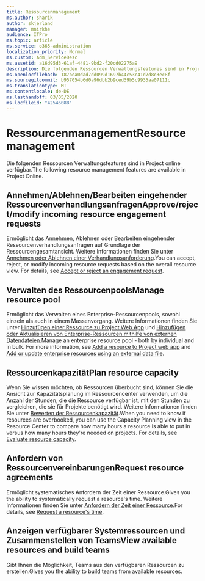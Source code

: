```yaml
---
title: Ressourcenmanagement
ms.author: sharik
author: skjerland
manager: mnirkhe
audience: ITPro
ms.topic: article
ms.service: o365-administration
localization_priority: Normal
ms.custom: Adm_ServiceDesc
ms.assetid: a16d95d3-61af-4481-9bd2-f20cd02275a9
description: Die folgenden Ressourcen Verwaltungsfeatures sind in Project online verfügbar.
ms.openlocfilehash: 187bea0dad7dd099d1697b44c53c41d7d8c3ec8f
ms.sourcegitcommit: b957054b6d0a96dbb2b9ced39b5c9935aa07111c
ms.translationtype: MT
ms.contentlocale: de-DE
ms.lasthandoff: 03/05/2020
ms.locfileid: "42546088"
---
```

# <a name="resource-management"></a><span data-ttu-id="11c81-103">Ressourcenmanagement</span><span class="sxs-lookup"><span data-stu-id="11c81-103">Resource management</span></span>

<span data-ttu-id="11c81-104">Die folgenden Ressourcen Verwaltungsfeatures sind in Project online verfügbar.</span><span class="sxs-lookup"><span data-stu-id="11c81-104">The following resource management features are available in Project Online.</span></span>
  
## <a name="approverejectmodify-incoming-resource-engagement-requests"></a><span data-ttu-id="11c81-105">Annehmen/Ablehnen/Bearbeiten eingehender Ressourcenverhandlungsanfragen</span><span class="sxs-lookup"><span data-stu-id="11c81-105">Approve/reject/modify incoming resource engagement requests</span></span>

<span data-ttu-id="11c81-p101">Ermöglicht das Annehmen, Ablehnen oder Bearbeiten eingehender Ressourcenverhandlungsanfragen auf Grundlage der Ressourcengesamtansicht. Weitere Informationen finden Sie unter [Annehmen oder Ablehnen einer Verhandlungsanforderung](https://go.microsoft.com/fwlink/?LinkID=823659&amp;clcid=0x409).</span><span class="sxs-lookup"><span data-stu-id="11c81-p101">You can accept, reject, or modify incoming resource requests based on the overall resource view. For details, see [Accept or reject an engagement request](https://go.microsoft.com/fwlink/?LinkID=823659&amp;clcid=0x409).</span></span>
  
## <a name="manage-resource-pool"></a><span data-ttu-id="11c81-108">Verwalten des Ressourcenpools</span><span class="sxs-lookup"><span data-stu-id="11c81-108">Manage resource pool</span></span>

<span data-ttu-id="11c81-p102">Ermöglicht das Verwalten eines Enterprise-Ressourcenpools, sowohl einzeln als auch in einem Massenvorgang. Weitere Informationen finden Sie unter [Hinzufügen einer Ressource zu Project Web App](https://go.microsoft.com/fwlink/?LinkID=823660&amp;clcid=0x409) und [Hinzufügen oder Aktualisieren von Enterprise-Ressourcen mithilfe von externen Datendateien](https://go.microsoft.com/fwlink/?LinkID=823661&amp;clcid=0x409).</span><span class="sxs-lookup"><span data-stu-id="11c81-p102">Manage an enterprise resource pool - both by individual and in bulk. For more information, see [Add a resource to Project web app](https://go.microsoft.com/fwlink/?LinkID=823660&amp;clcid=0x409) and [Add or update enterprise resources using an external data file](https://go.microsoft.com/fwlink/?LinkID=823661&amp;clcid=0x409).</span></span>
  
## <a name="plan-resource-capacity"></a><span data-ttu-id="11c81-111">Ressourcenkapazität</span><span class="sxs-lookup"><span data-stu-id="11c81-111">Plan resource capacity</span></span>

<span data-ttu-id="11c81-p103">Wenn Sie wissen möchten, ob Ressourcen überbucht sind, können Sie die Ansicht zur Kapazitätsplanung im Ressourcencenter verwenden, um die Anzahl der Stunden, die die Ressource verfügbar ist, mit den Stunden zu vergleichen, die sie für Projekte benötigt wird. Weitere Informationen finden Sie unter [Bewerten der Ressourcenkapazität](https://go.microsoft.com/fwlink/?LinkID=823662&amp;clcid=0x409).</span><span class="sxs-lookup"><span data-stu-id="11c81-p103">When you need to know if resources are overbooked, you can use the Capacity Planning view in the Resource Center to compare how many hours a resource is able to put in versus how many hours they're needed on projects. For details, see [Evaluate resource capacity](https://go.microsoft.com/fwlink/?LinkID=823662&amp;clcid=0x409).</span></span>
  
## <a name="request-resource-agreements"></a><span data-ttu-id="11c81-114">Anfordern von Ressourcenvereinbarungen</span><span class="sxs-lookup"><span data-stu-id="11c81-114">Request resource agreements</span></span>

<span data-ttu-id="11c81-115">Ermöglicht systematisches Anfordern der Zeit einer Ressource.</span><span class="sxs-lookup"><span data-stu-id="11c81-115">Gives you the ability to systematically request a resource's time.</span></span> <span data-ttu-id="11c81-116">Weitere Informationen finden Sie unter [Anfordern der Zeit einer Ressource](https://go.microsoft.com/fwlink/?LinkID=823663&amp;clcid=0x409).</span><span class="sxs-lookup"><span data-stu-id="11c81-116">For details, see [Request a resource's time](https://go.microsoft.com/fwlink/?LinkID=823663&amp;clcid=0x409).</span></span>
  
## <a name="view-available-resources-and-build-teams"></a><span data-ttu-id="11c81-117">Anzeigen verfügbarer Systemressourcen und Zusammenstellen von Teams</span><span class="sxs-lookup"><span data-stu-id="11c81-117">View available resources and build teams</span></span>

<span data-ttu-id="11c81-118">Gibt Ihnen die Möglichkeit, Teams aus den verfügbaren Ressourcen zu erstellen.</span><span class="sxs-lookup"><span data-stu-id="11c81-118">Gives you the ability to build teams from available resources.</span></span>
  